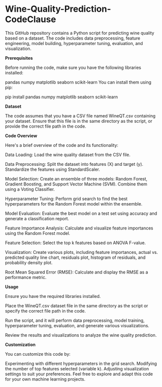 # Wine-Quality-Prediction-CodeClause

This GitHub repository contains a Python script for predicting wine quality based on a dataset. The code includes data preprocessing, feature engineering, model building, hyperparameter tuning, evaluation, and visualization.

**Prerequisites**

Before running the code, make sure you have the following libraries installed:

pandas
numpy
matplotlib
seaborn
scikit-learn
You can install them using pip:

pip install pandas numpy matplotlib seaborn scikit-learn

**Dataset**

The code assumes that you have a CSV file named WineQT.csv containing your dataset. Ensure that this file is in the same directory as the script, or provide the correct file path in the code.

**Code Overview**

Here's a brief overview of the code and its functionality:

Data Loading: Load the wine quality dataset from the CSV file.

Data Preprocessing: Split the dataset into features (X) and target (y). Standardize the features using StandardScaler.

Model Selection: Create an ensemble of three models: Random Forest, Gradient Boosting, and Support Vector Machine (SVM). Combine them using a Voting Classifier.

Hyperparameter Tuning: Perform grid search to find the best hyperparameters for the Random Forest model within the ensemble.

Model Evaluation: Evaluate the best model on a test set using accuracy and generate a classification report.

Feature Importance Analysis: Calculate and visualize feature importances using the Random Forest model.

Feature Selection: Select the top k features based on ANOVA F-value.

Visualization: Create various plots, including feature importances, actual vs. predicted quality line chart, residuals plot, histogram of residuals, and probability density plot.

Root Mean Squared Error (RMSE): Calculate and display the RMSE as a performance metric.

**Usage**

Ensure you have the required libraries installed.

Place the WineQT.csv dataset file in the same directory as the script or specify the correct file path in the code.

Run the script, and it will perform data preprocessing, model training, hyperparameter tuning, evaluation, and generate various visualizations.

Review the results and visualizations to analyze the wine quality prediction.

**Customization**

You can customize this code by:

Experimenting with different hyperparameters in the grid search.
Modifying the number of top features selected (variable k).
Adjusting visualization settings to suit your preferences.
Feel free to explore and adapt this code for your own machine learning projects.






